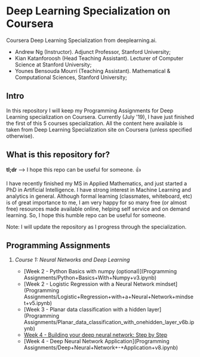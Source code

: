 # Deep Learning Specialization on Coursera
Coursera Deep Learning Specialization from deeplearning.ai.
 * Andrew Ng (Instructor). Adjunct Professor, Stanford University;
 * Kian Katanforoosh (Head Teaching Assistant). Lecturer of Computer Science at Stanford University;
 * Younes Bensouda Mourri (Teaching Assistant). Mathematical & Computational Sciences, Stanford University;
 
## Intro
In this repository I will keep my Programming Assignments for Deep Learning specialization on Coursera. Currently (July '19), I have just finished the first of this 5 courses specialization. All the content here available is taken from Deep Learning Specialization site on Coursera (unless specified otherwise).

## What is this repository for?
**tl;dr** --> I hope this repo can be useful for someone. :+1:

I have recently finished my MS in Applied Mathematics, and just started a PhD in Artificial Intelligence. I have strong interest in Machine Learning and analytics in general. Although formal learning (classmates, whiteboard, etc) is of great importance to me, I am very happy for so many free (or almost free) resources made available online, helping self service and on demand learning. So, I hope this humble repo can be useful for someone.

Note: I will update the repository as I progress through the specialization.

## Programming Assignments

1. *Course 1: Neural Networks and Deep Learning*

	* [Week 2 - Python Basics with numpy (optional)](Programming Assignments/Python+Basics+With+Numpy+v3.ipynb)
	* [Week 2 - Logistic Regression with a Neural Network mindset](Programming Assignments/Logistic+Regression+with+a+Neural+Network+mindset+v5.ipynb)
	* [Week 3 - Planar data classification with a hidden layer](Programming Assignments/Planar_data_classification_with_onehidden_layer_v6b.ipynb)
	* [Week 4 - Building your deep neural network: Step by Step](Building_your_Deep_Neural_Network_Step_by_Step_v8.ipynb)
	* [Week 4 - Deep Neural Network Application](Programming Assignments/Deep+Neural+Network+-+Application+v8.ipynb)
